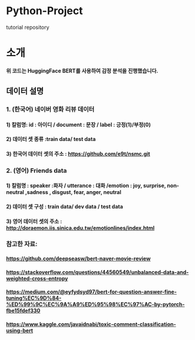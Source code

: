 # Python-Project
tutorial repository


# 소개
#### 위 코드는 HuggingFace BERT를 사용하여 감정 분석을 진행했습니다.

## 데이터 설명
### 1. (한국어) 네이버 영화 리뷰 데이터 
#### 1) 칼럼명: id : 아이디 / document : 문장 / label : 긍정(1)/부정(0)
#### 2) 데이터 셋 종류 :train data/ test data
#### 3) 한국어 데이터 셋의 주소 : https://github.com/e9t/nsmc.git

### 2. (영어) Friends data
#### 1) 칼럼명 : speaker :화자 / utterance : 대화 /emotion : joy, surprise, non-neutral ,sadness , disgust, fear, anger, neutral
#### 2) 데이터 셋 구성 : train data/ dev data / test data
#### 3) 영어 데이터 셋의 주소 : http://doraemon.iis.sinica.edu.tw/emotionlines/index.html

### 참고한 자료: 
#### https://github.com/deepseasw/bert-naver-movie-review
#### https://stackoverflow.com/questions/44560549/unbalanced-data-and-weighted-cross-entropy
#### https://medium.com/@eyfydsyd97/bert-for-question-answer-fine-tuning%EC%9D%84-%ED%99%9C%EC%9A%A9%ED%95%98%EC%97%AC-by-pytorch-fbe15fdef330
#### https://www.kaggle.com/javaidnabi/toxic-comment-classification-using-bert

